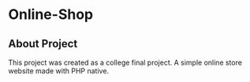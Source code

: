 # Online-Shop

## About Project

This project was created as a college final project. A simple online store website made with PHP native.
